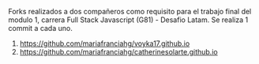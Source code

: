 Forks realizados a dos compañeros como requisito para el trabajo final del modulo 1, carrera Full Stack Javascript (G81) - Desafio Latam.
Se realiza 1 commit a cada uno.

1. https://github.com/mariafranciahg/voyka17.github.io
2. https://github.com/mariafranciahg/catherinesolarte.github.io 
